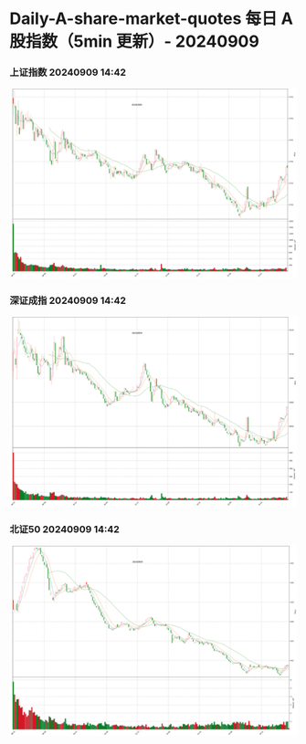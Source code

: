 
# Daily-A-share-market-quotes 每日 A 股指数（5min 更新）- 20240909

### 上证指数 20240909 14:42
![](./fig/2024/9/20240909-sh000001.png)

### 深证成指 20240909 14:42
![](./fig/2024/9/20240909-sz399001.png)

### 北证50 20240909 14:42
![](./fig/2024/9/20240909-bj899050.png)
